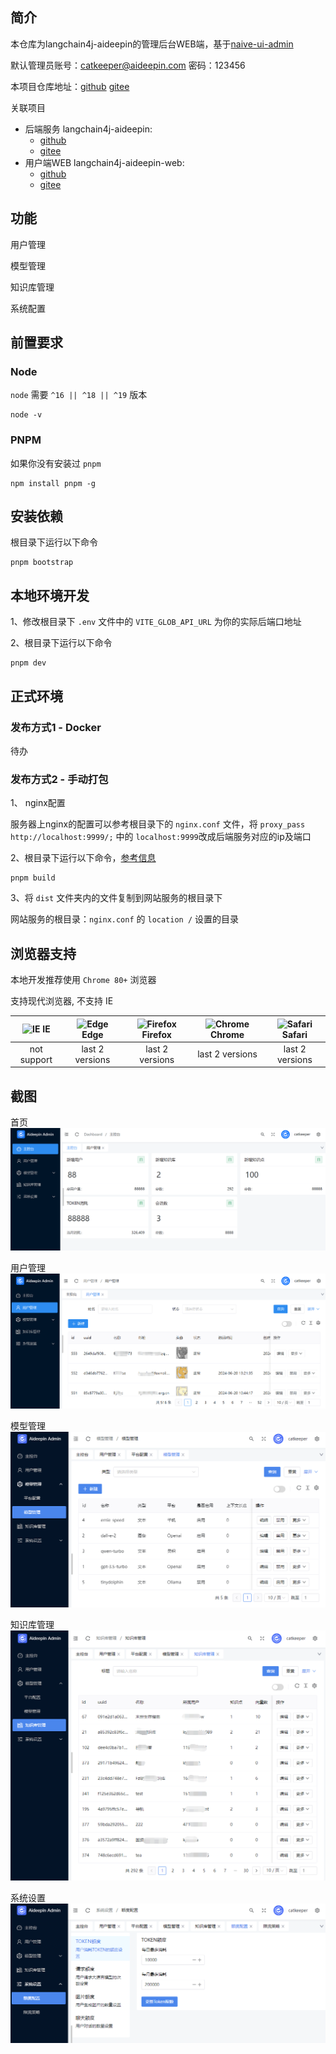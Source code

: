 ## 简介

本仓库为langchain4j-aideepin的管理后台WEB端，基于[naive-ui-admin](https://github.com/jekip/naive-ui-admin)

默认管理员账号：catkeeper@aideepin.com 密码：123456

本项目仓库地址：[github](https://github.com/moyangzhan/langchain4j-aideepin-admin) [gitee](https://gitee.com/moyangzhan/langchain4j-aideepin-admin)

关联项目

* 后端服务 langchain4j-aideepin:
  * [github](https://github.com/moyangzhan/langchain4j-aideepin)
  * [gitee](https://gitee.com/moyangzhan/langchain4j-aideepin)
* 用户端WEB langchain4j-aideepin-web:
  * [github](https://github.com/moyangzhan/langchain4j-aideepin-web)
  * [gitee](https://gitee.com/moyangzhan/langchain4j-aideepin-web)

## 功能

用户管理

模型管理

知识库管理

系统配置

## 前置要求

### Node

`node` 需要 `^16 || ^18 || ^19` 版本

```shell
node -v
```

### PNPM

如果你没有安装过 `pnpm`

```shell
npm install pnpm -g
```

## 安装依赖

根目录下运行以下命令

```shell
pnpm bootstrap
```

## 本地环境开发

1、修改根目录下 `.env` 文件中的 `VITE_GLOB_API_URL` 为你的实际后端口地址

2、根目录下运行以下命令

```shell
pnpm dev
```

## 正式环境

### 发布方式1 - Docker

待办

### 发布方式2 - 手动打包

1、 nginx配置

服务器上nginx的配置可以参考根目录下的 `nginx.conf` 文件，将 `proxy_pass http://localhost:9999/;` 中的 `localhost:9999`改成后端服务对应的ip及端口

2、根目录下运行以下命令，[参考信息](https://cn.vitejs.dev/guide/static-deploy.html#building-the-app)

```shell
pnpm build
```

3、将 `dist` 文件夹内的文件复制到网站服务的根目录下

网站服务的根目录：`nginx.conf` 的 `location /` 设置的目录

## 浏览器支持

本地开发推荐使用 `Chrome 80+` 浏览器

支持现代浏览器, 不支持 IE

| ![IE](https://raw.githubusercontent.com/alrra/browser-logos/master/src/edge/edge_48x48.png) IE | ![Edge](https://raw.githubusercontent.com/alrra/browser-logos/master/src/edge/edge_48x48.png) Edge | ![Firefox](https://raw.githubusercontent.com/alrra/browser-logos/master/src/firefox/firefox_48x48.png)Firefox | ![Chrome](https://raw.githubusercontent.com/alrra/browser-logos/master/src/chrome/chrome_48x48.png)Chrome | ![Safari](https://raw.githubusercontent.com/alrra/browser-logos/master/src/safari/safari_48x48.png)Safari |
| :------------------------------------------------------------------------------------------: | :----------------------------------------------------------------------------------------------: | :---------------------------------------------------------------------------------------------------------: | :-----------------------------------------------------------------------------------------------------: | :-----------------------------------------------------------------------------------------------------: |
|                                         not support                                         |                                         last 2 versions                                         |                                               last 2 versions                                               |                                             last 2 versions                                             |                                             last 2 versions                                             |

## 截图

首页
![console](image/README/console.png)

用户管理
![user](image/README/user.png)

模型管理
![model](image/README/model.png)

知识库管理
![knowledgebase](image/README/knowledgebase.png)

系统设置
![sysconfig](image/README/sysconfig.png)
